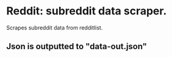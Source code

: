 # Reddit: subreddit data scraper. 

Scrapes subreddit data from redditlist.

## Json is outputted to "data-out.json"